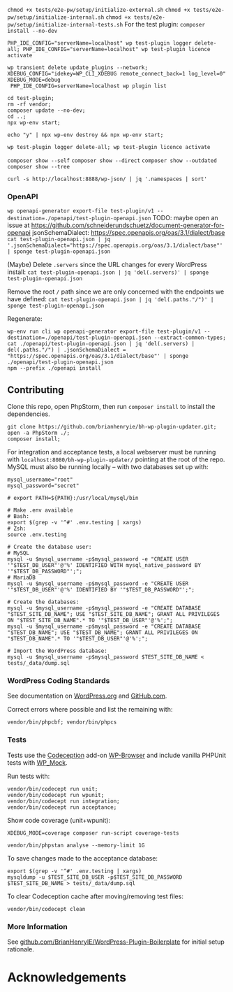 


`chmod +x tests/e2e-pw/setup/initialize-external.sh`
`chmod +x tests/e2e-pw/setup/initialize-internal.sh`
`chmod +x tests/e2e-pw/setup/initialize-internal-tests.sh`
For the test plugin:
`composer install --no-dev`

`PHP_IDE_CONFIG="serverName=localhost" wp test-plugin logger delete-all; PHP_IDE_CONFIG="serverName=localhost" wp test-plugin licence activate`

```
wp transient delete update_plugins --network; XDEBUG_CONFIG="idekey=WP_CLI_XDEBUG remote_connect_back=1 log_level=0" XDEBUG_MODE=debug 
 PHP_IDE_CONFIG=serverName=localhost wp plugin list
```

```
cd test-plugin;
rm -rf vendor;
composer update --no-dev;
cd ..;
npx wp-env start;
```
```
echo "y" | npx wp-env destroy && npx wp-env start;
```


`wp test-plugin logger delete-all; wp test-plugin licence activate`

`composer show --self`
`composer show --direct`
`composer show --outdated`
`composer show --tree`

`curl -s http://localhost:8888/wp-json/ | jq '.namespaces | sort'`

### OpenAPI

`wp openapi-generator export-file test-plugin/v1 --destination=./openapi/test-plugin-openapi.json`
TODO: maybe open an issue at https://github.com/schneiderundschuetz/document-generator-for-openapi
jsonSchemaDialect: https://spec.openapis.org/oas/3.1/dialect/base
`cat test-plugin-openapi.json | jq '.jsonSchemaDialect="https://spec.openapis.org/oas/3.1/dialect/base"' | sponge test-plugin-openapi.json`


(Maybe) Delete `.servers` since the URL changes for every WordPress install:
`cat test-plugin-openapi.json | jq 'del(.servers)' | sponge test-plugin-openapi.json`

Remove the root `/` path since we are only concerned with the endpoints we have defined:
`cat test-plugin-openapi.json | jq 'del(.paths."/")' | sponge test-plugin-openapi.json`

Regenerate:
```
wp-env run cli wp openapi-generator export-file test-plugin/v1 --destination=./openapi/test-plugin-openapi.json --extract-common-types;
cat ./openapi/test-plugin-openapi.json | jq 'del(.servers) | del(.paths."/") | .jsonSchemaDialect = "https://spec.openapis.org/oas/3.1/dialect/base"' | sponge ./openapi/test-plugin-openapi.json
npm --prefix ./openapi install
```


## Contributing

Clone this repo, open PhpStorm, then run `composer install` to install the dependencies.

```
git clone https://github.com/brianhenryie/bh-wp-plugin-updater.git;
open -a PhpStorm ./;
composer install;
```

For integration and acceptance tests, a local webserver must be running with `localhost:8080/bh-wp-plugin-updater/` pointing at the root of the repo. MySQL must also be running locally – with two databases set up with:

```
mysql_username="root"
mysql_password="secret"

# export PATH=${PATH}:/usr/local/mysql/bin

# Make .env available 
# Bash:
export $(grep -v '^#' .env.testing | xargs)
# Zsh:
source .env.testing

# Create the database user:
# MySQL
mysql -u $mysql_username -p$mysql_password -e "CREATE USER '"$TEST_DB_USER"'@'%' IDENTIFIED WITH mysql_native_password BY '"$TEST_DB_PASSWORD"';";
# MariaDB
mysql -u $mysql_username -p$mysql_password -e "CREATE USER '"$TEST_DB_USER"'@'%' IDENTIFIED BY '"$TEST_DB_PASSWORD"';";

# Create the databases:
mysql -u $mysql_username -p$mysql_password -e "CREATE DATABASE "$TEST_SITE_DB_NAME"; USE "$TEST_SITE_DB_NAME"; GRANT ALL PRIVILEGES ON "$TEST_SITE_DB_NAME".* TO '"$TEST_DB_USER"'@'%';";
mysql -u $mysql_username -p$mysql_password -e "CREATE DATABASE "$TEST_DB_NAME"; USE "$TEST_DB_NAME"; GRANT ALL PRIVILEGES ON "$TEST_DB_NAME".* TO '"$TEST_DB_USER"'@'%';";

# Import the WordPress database:
mysql -u $mysql_username -p$mysql_password $TEST_SITE_DB_NAME < tests/_data/dump.sql
```

### WordPress Coding Standards

See documentation on [WordPress.org](https://make.wordpress.org/core/handbook/best-practices/coding-standards/) and [GitHub.com](https://github.com/WordPress/WordPress-Coding-Standards).

Correct errors where possible and list the remaining with:

```
vendor/bin/phpcbf; vendor/bin/phpcs
```

### Tests

Tests use the [Codeception](https://codeception.com/) add-on [WP-Browser](https://github.com/lucatume/wp-browser) and include vanilla PHPUnit tests with [WP_Mock](https://github.com/10up/wp_mock). 

Run tests with:

```
vendor/bin/codecept run unit;
vendor/bin/codecept run wpunit;
vendor/bin/codecept run integration;
vendor/bin/codecept run acceptance;
```

Show code coverage (unit+wpunit):

```
XDEBUG_MODE=coverage composer run-script coverage-tests 
```

```
vendor/bin/phpstan analyse --memory-limit 1G
```

To save changes made to the acceptance database:

```
export $(grep -v '^#' .env.testing | xargs)
mysqldump -u $TEST_SITE_DB_USER -p$TEST_SITE_DB_PASSWORD $TEST_SITE_DB_NAME > tests/_data/dump.sql
```

To clear Codeception cache after moving/removing test files:

```
vendor/bin/codecept clean
```

### More Information

See [github.com/BrianHenryIE/WordPress-Plugin-Boilerplate](https://github.com/BrianHenryIE/WordPress-Plugin-Boilerplate) for initial setup rationale. 

# Acknowledgements